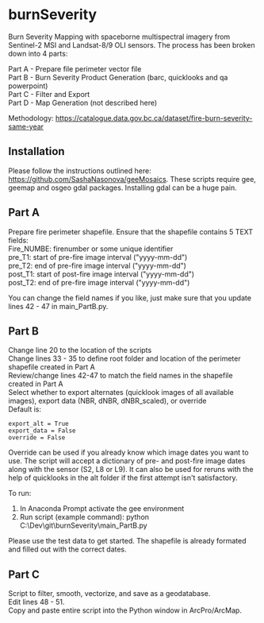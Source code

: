 # burnSeverity

Burn Severity Mapping with spaceborne multispectral imagery from Sentinel-2 MSI and Landsat-8/9 OLI sensors.
The process has been broken down into 4 parts:  
    
Part A - Prepare file perimeter vector file  
Part B - Burn Severity Product Generation (barc, quicklooks and qa powerpoint)  
Part C - Filter and Export  
Part D - Map Generation (not described here)  

Methodology: https://catalogue.data.gov.bc.ca/dataset/fire-burn-severity-same-year

## Installation
Please follow the instructions outlined here: https://github.com/SashaNasonova/geeMosaics. These scripts require gee, geemap and osgeo gdal packages.
Installing gdal can be a huge pain. 

## Part A
Prepare fire perimeter shapefile. Ensure that the shapefile contains 5 TEXT fields:  
Fire_NUMBE: firenumber or some unique identifier   
pre_T1: start of pre-fire image interval ("yyyy-mm-dd")  
pre_T2: end of pre-fire image interval ("yyyy-mm-dd")  
post_T1: start of post-fire image interval ("yyyy-mm-dd")  
post_T2: end of pre-fire image interval ("yyyy-mm-dd")  

You can change the field names if you like, just make sure that you update lines 42 - 47 in main_PartB.py.

## Part B
Change line 20 to the location of the scripts  
Change lines 33 - 35 to define root folder and location of the perimeter shapefile created in Part A  
Review/change lines 42-47 to match the field names in the shapefile created in Part A  
Select whether to export alternates (quicklook images of all available images), export data (NBR, dNBR, dNBR_scaled), or override  
Default is:
```
export_alt = True
export_data = False
override = False
```

Override can be used if you already know which image dates you want to use. The script will accept a dictionary of pre- and post-fire image dates along
with the sensor (S2, L8 or L9). It can also be used for reruns with the help of quicklooks in the alt folder if the first attempt isn't satisfactory.

To run:
1. In Anaconda Prompt activate the gee environment
2. Run script (example command): python C:\Dev\git\burnSeverity\main_PartB.py

Please use the test data to get started. The shapefile is already formated and filled out with the correct dates.

## Part C
Script to filter, smooth, vectorize, and save as a geodatabase.  
Edit lines 48 - 51.  
Copy and paste entire script into the Python window in ArcPro/ArcMap. 

